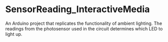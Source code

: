 # SensorReading_InteractiveMedia

An Arduino project that replicates the functionality of ambient lighting. The readings from the photosensor used in the circuit determines which LED to light up. 
